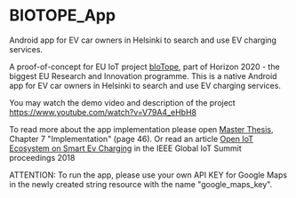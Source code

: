 # BIOTOPE_App

Android app for EV car owners in Helsinki to search and use EV charging services.

A proof-of-concept for EU IoT project [bIoTope](http://www.biotope-project.eu/), part of Horizon 2020 - the biggest EU Research and Innovation programme. 
This is a native Android app for EV car owners in Helsinki to search and use EV charging services.

You may watch the demo video and description of the project https://www.youtube.com/watch?v=V79A4_eHbH8

To read more about the app implementation please open [Master Thesis](https://github.com/AnastasiaKarpenko/BIOTOPE_App/blob/master/master_Karpenko_Anastasiia_2017.pdf), Chapter 7 "Implementation" (page 46). Or read an article [Open IoT Ecosystem on Smart Ev Charging](https://www.researchgate.net/publication/327689972_Open_IoT_Ecosystem_for_Smart_EV_Charging) in the IEEE Global IoT Summit proceedings 2018 

ATTENTION: 
To run the app, please use your own API KEY for Google Maps in the newly created string resource with the name "google_maps_key". 

